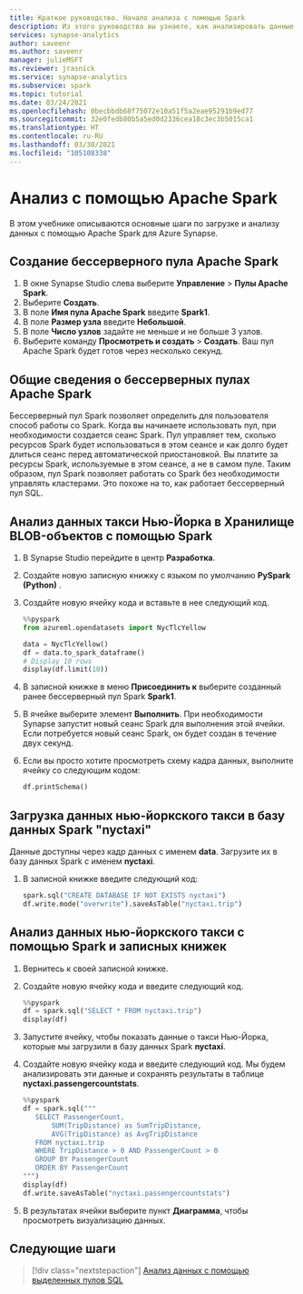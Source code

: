 ```yaml
---
title: Краткое руководство. Начало анализа с помощью Spark
description: Из этого руководства вы узнаете, как анализировать данные с помощью Apache Spark.
services: synapse-analytics
author: saveenr
ms.author: saveenr
manager: julieMSFT
ms.reviewer: jrasnick
ms.service: synapse-analytics
ms.subservice: spark
ms.topic: tutorial
ms.date: 03/24/2021
ms.openlocfilehash: 0becbbdb68f75072e10a51f5a2eae95291b9ed77
ms.sourcegitcommit: 32e0fedb80b5a5ed0d2336cea18c3ec3b5015ca1
ms.translationtype: HT
ms.contentlocale: ru-RU
ms.lasthandoff: 03/30/2021
ms.locfileid: "105108338"
---
```

# <a name="analyze-with-apache-spark"></a>Анализ с помощью Apache Spark

В этом учебнике описываются основные шаги по загрузке и анализу данных с помощью Apache Spark для Azure Synapse.

## <a name="create-a-serverless-apache-spark-pool"></a>Создание бессерверного пула Apache Spark

1. В окне Synapse Studio слева выберите **Управление** > **Пулы Apache Spark**.
1. Выберите **Создать**. 
1. В поле **Имя пула Apache Spark** введите **Spark1**.
1. В поле **Размер узла** введите **Небольшой**.
1. В поле **Число узлов** задайте не меньше и не больше 3 узлов.
1. Выберите команду **Просмотреть и создать** > **Создать**. Ваш пул Apache Spark будет готов через несколько секунд.

## <a name="understanding-serverless-apache-spark-pools"></a>Общие сведения о бессерверных пулах Apache Spark

Бессерверный пул Spark позволяет определить для пользователя способ работы со Spark. Когда вы начинаете использовать пул, при необходимости создается сеанс Spark. Пул управляет тем, сколько ресурсов Spark будет использоваться в этом сеансе и как долго будет длиться сеанс перед автоматической приостановкой. Вы платите за ресурсы Spark, используемые в этом сеансе, а не в самом пуле. Таким образом, пул Spark позволяет работать со Spark без необходимости управлять кластерами. Это похоже на то, как работает бессерверный пул SQL.

## <a name="analyze-nyc-taxi-data-in-blob-storage-using-spark"></a>Анализ данных такси Нью-Йорка в Хранилище BLOB-объектов с помощью Spark

1. В Synapse Studio перейдите в центр **Разработка**.
2. Создайте новую записную книжку с языком по умолчанию **PySpark (Python)** .
3. Создайте новую ячейку кода и вставьте в нее следующий код.
    ```py
    %%pyspark
    from azureml.opendatasets import NycTlcYellow

    data = NycTlcYellow()
    df = data.to_spark_dataframe()
    # Display 10 rows
    display(df.limit(10))
    ```
1. В записной книжке в меню **Присоединить к** выберите созданный ранее бессерверный пул Spark **Spark1**.
1. В ячейке выберите элемент **Выполнить**. При необходимости Synapse запустит новый сеанс Spark для выполнения этой ячейки. Если потребуется новый сеанс Spark, он будет создан в течение двух секунд. 
1. Если вы просто хотите просмотреть схему кадра данных, выполните ячейку со следующим кодом:

    ```py
    df.printSchema()
    ```

## <a name="load-the-nyc-taxi-data-into-the-spark-nyctaxi-database"></a>Загрузка данных нью-йоркского такси в базу данных Spark "nyctaxi"

Данные доступны через кадр данных с именем **data**. Загрузите их в базу данных Spark с именем **nyctaxi**.

1. В записной книжке введите следующий код:

    ```py
    spark.sql("CREATE DATABASE IF NOT EXISTS nyctaxi")
    df.write.mode("overwrite").saveAsTable("nyctaxi.trip")
    ```
## <a name="analyze-the-nyc-taxi-data-using-spark-and-notebooks"></a>Анализ данных нью-йоркского такси с помощью Spark и записных книжек

1. Вернитесь к своей записной книжке.
1. Создайте новую ячейку кода и введите следующий код. 

   ```py
   %%pyspark
   df = spark.sql("SELECT * FROM nyctaxi.trip") 
   display(df)
   ```

1. Запустите ячейку, чтобы показать данные о такси Нью-Йорка, которые мы загрузили в базу данных Spark **nyctaxi**.
1. Создайте новую ячейку кода и введите следующий код. Мы будем анализировать эти данные и сохранять результаты в таблице **nyctaxi.passengercountstats**.

   ```py
   %%pyspark
   df = spark.sql("""
      SELECT PassengerCount,
          SUM(TripDistance) as SumTripDistance,
          AVG(TripDistance) as AvgTripDistance
      FROM nyctaxi.trip
      WHERE TripDistance > 0 AND PassengerCount > 0
      GROUP BY PassengerCount
      ORDER BY PassengerCount
   """) 
   display(df)
   df.write.saveAsTable("nyctaxi.passengercountstats")
   ```

1. В результатах ячейки выберите пункт **Диаграмма**, чтобы просмотреть визуализацию данных.


## <a name="next-steps"></a>Следующие шаги

> [!div class="nextstepaction"]
> [Анализ данных с помощью выделенных пулов SQL](get-started-analyze-sql-pool.md)

